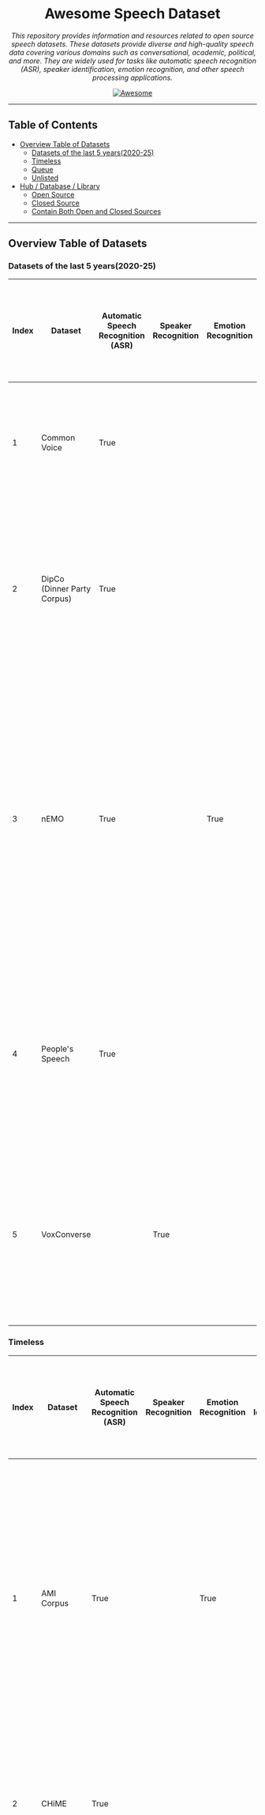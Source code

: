 <div align="center">

# Awesome Speech Dataset

*This repository provides information and resources related to open source speech datasets. These datasets provide
diverse and high-quality speech data covering various domains such as conversational, academic, political, and more.
They are widely used for tasks like automatic speech recognition (ASR), speaker identification, emotion recognition, and
other speech processing applications.*

[![Awesome](https://awesome.re/badge.svg)](https://awesome.re)

</div>

---

## Table of Contents

- [Overview Table of Datasets](#overview-table-of-datasets)
    - [Datasets of the last 5 years(2020-25)](#datasets-of-the-last-5-years2020-25)
    - [Timeless](#timeless)
    - [Queue](#queue)
    - [Unlisted](#unlisted)
- [Hub / Database / Library](#hub--database--library)
    - [Open Source](#open-source)
    - [Closed Source](#closed-source)
    - [Contain Both Open and Closed Sources](#contain-both-open-and-closed-sources)

---

## Overview Table of Datasets

### Datasets of the last 5 years(2020-25)

| Index | Dataset                     | Automatic Speech Recognition (ASR) | Speaker Recognition | Emotion Recognition | Speaker Identification | Speaker Verification | Speech Separation | Speaker Diarisation (Diarization) | Voice Activity Detection (VAD) / Speech Activity Detection (SAD) / Speech Detection | Speech Enhancement | Answering Machine Detection (AMD) | Spoken Language Understanding (SLU) | Speech Translation (ST) | Language Identification (LID) | Text to Speech (TTS) | Spoken NER | Source separation | Dialogue Act Recognition | Keyword Spotting | Audio-Visual(AV) | Download                                                                             | Multilingual | Source                     | Version | Paper                                                                                                                                  | Interspeech | Description                                                                                                                                                                                                                                                                                                                  |
|-------|-----------------------------|------------------------------------|---------------------|---------------------|------------------------|----------------------|-------------------|-----------------------------------|-------------------------------------------------------------------------------------|--------------------|-----------------------------------|-------------------------------------|-------------------------|-------------------------------|----------------------|------------|-------------------|--------------------------|------------------|------------------|--------------------------------------------------------------------------------------|--------------|----------------------------|---------|----------------------------------------------------------------------------------------------------------------------------------------|-------------|------------------------------------------------------------------------------------------------------------------------------------------------------------------------------------------------------------------------------------------------------------------------------------------------------------------------------|
| 1     | Common Voice                | True                               |                     |                     |                        |                      |                   |                                   |                                                                                     |                    |                                   |                                     |                         |                               |                      |            |                   |                          |                  |                  | [Common Voice](https://commonvoice.mozilla.org/en/datasets)                          | True         | Mozilla Foundation         | 21      |                                                                                                                                        |             | Massive multilingual, crowd-sourced speech corpus with 20,408+ hours across 124 languages (CC0 licensed).                                                                                                                                                                                                                    |
| 2     | DipCo (Dinner Party Corpus) | True                               |                     |                     | True                   |                      |                   |                                   |                                                                                     |                    |                                   |                                     |                         |                               |                      |            | True              |                          |                  |                  | [DiPCo -- Dinner Party Corpus](https://zenodo.org/records/8122551)                   |              | Amazon                     |         | [DiPCo -- Dinner Party Corpus](https://arxiv.org/abs/1909.13447)                                                                       | True        | The Dinner Party Corpus (DiPCo) is a multi-microphone dataset of natural English dinner-table conversations designed for benchmarking noise-robust and distant speech processing tasks.                                                                                                                                      |
| 3     | nEMO                        | True                               |                     | True                |                        |                      |                   |                                   |                                                                                     |                    |                                   |                                     |                         |                               | True                 |            |                   |                          |                  |                  | [amu-cai/nEMO](https://huggingface.co/datasets/amu-cai/nEMO)                         |              | Adam Mickiewicz University |         | [nEMO: Dataset of Emotional Speech in Polish](https://arxiv.org/abs/2404.06292)                                                        |             | nEMO is a Creative Commons-licensed corpus of 4,481 Polish speech recordings by nine actors portraying six emotions (anger, fear, happiness, sadness, surprise, neutral), each with audio, orthographic and normalized transcriptions, and speaker metadata, designed for speech emotion recognition, ASR, and TTS research. |
| 4     | People's Speech             | True                               |                     |                     |                        |                      |                   |                                   |                                                                                     |                    |                                   |                                     |                         |                               |                      |            |                   |                          |                  |                  | [MLCommons/peoples_speech](https://huggingface.co/datasets/MLCommons/peoples_speech) |              | MLCommons                  | 1       | [The People's Speech: A Large-Scale Diverse English Speech Recognition Dataset for Commercial Usage](https://arxiv.org/abs/2111.09344) |             | The People's Speech dataset is a free-to-download, 30,000-hour (and growing) supervised conversational English speech recognition corpus licensed for academic and commercial use under CC-BY-SA.                                                                                                                            |
| 5     | VoxConverse                 |                                    | True                |                     | True                   | True                 |                   | True                              |                                                                                     |                    |                                   |                                     |                         |                               |                      |            |                   |                          |                  | True             | [VoxConverse](https://mm.kaist.ac.kr/datasets/voxconverse/)                          |              | University of Oxford       | 0.3     | [Spot the conversation: speaker diarisation in the wild](https://arxiv.org/abs/2007.01216)                                             | True        | VoxConverse is an audio-visual speaker diarization dataset comprising over 50 hours of multispeaker clips of human speech, automatically extracted and time-aligned from “in the wild” YouTube videos                                                                                                                        |

### Timeless

| Index | Dataset                                           | Automatic Speech Recognition (ASR) | Speaker Recognition | Emotion Recognition | Speaker Identification | Speaker Verification | Speech Separation | Speaker Diarisation (Diarization) | Voice Activity Detection (VAD) / Speech Activity Detection (SAD) / Speech Detection | Speech Enhancement | Answering Machine Detection (AMD) | Spoken Language Understanding (SLU) | Speech Translation (ST) | Language Identification (LID) | Text to Speech (TTS) | Spoken NER | Source separation | Dialogue Act Recognition | Keyword Spotting | Audio-Visual(AV) | Download                                                                                  | Multilingual | Source                                                                                     | Version | Paper                                                                                                                                                                                                                                                             | Interspeech | Description                                                                                                                                                                                                                                                                                                                        |
|-------|---------------------------------------------------|------------------------------------|---------------------|---------------------|------------------------|----------------------|-------------------|-----------------------------------|-------------------------------------------------------------------------------------|--------------------|-----------------------------------|-------------------------------------|-------------------------|-------------------------------|----------------------|------------|-------------------|--------------------------|------------------|------------------|-------------------------------------------------------------------------------------------|--------------|--------------------------------------------------------------------------------------------|---------|-------------------------------------------------------------------------------------------------------------------------------------------------------------------------------------------------------------------------------------------------------------------|-------------|------------------------------------------------------------------------------------------------------------------------------------------------------------------------------------------------------------------------------------------------------------------------------------------------------------------------------------|
| 1     | AMI Corpus                                        | True                               |                     | True                |                        |                      |                   | True                              |                                                                                     |                    |                                   |                                     |                         |                               |                      | True       |                   | True                     |                  |                  | [AMI Corpus](https://groups.inf.ed.ac.uk/ami/corpus/index.shtml)                          |              | University of Edinburgh                                                                    |         | [RECOGNITION AND UNDERSTANDING OF MEETINGS THE AMI AND AMIDA PROJECTS](https://www.cstr.ed.ac.uk/downloads/publications/2007/ami-asru2007.pdf)                                                                                                                    |             | The AMI Corpus is a publicly available 100-hour multimodal dataset of English four-person meetings recorded in instrumented rooms with synchronized audio, video, and pen/whiteboard streams, richly annotated for orthographic transcripts, dialogue acts, topic segmentation, summarization, named entities, gestures, and more. |
| 2     | CHiME                                             | True                               |                     |                     |                        |                      |                   | True                              | True                                                                                | True               |                                   |                                     |                         |                               |                      |            |                   |                          |                  |                  | [CHiME-6](https://openslr.org/150/)                                                       |              | University of Sheffield                                                                    | 6       | [CHiME-6 Challenge:Tackling Multispeaker Speech Recognition for Unsegmented Recordings](https://arxiv.org/abs/2004.09249)                                                                                                                                         | True        | A series of datasets focusing on speech in noisy environments (streets, cafés, homes). Includes CHiME-4 and CHiME-5/6, used for robust, far‐field ASR research.                                                                                                                                                                    |
| 3     | DAPS (Device and Produced Speech)                 |                                    |                     |                     |                        |                      |                   |                                   |                                                                                     | True               |                                   |                                     |                         |                               |                      |            |                   |                          |                  |                  | [DAPS (Device and Produced Speech) Dataset](https://zenodo.org/records/4660670)           |              | Adobe Research / Center for Computer Research in Music and Acoustics (Stanford University) |         | [Can we Automatically Transform Speech Recorded on Common Consumer Devices in Real-World Environments into Professional Production Quality Speech? — A Dataset, Insights, and Challenges](https://ccrma.stanford.edu/~gautham/Site/daps_files/mysore-spl2015.pdf) |             | Thought for a couple of seconds The DAPS dataset is an aligned corpus of clean, professionally produced, and consumer-device recorded speech samples designed to train and evaluate algorithms that transform everyday recordings into studio-quality audio.                                                                       |
| 4     | MS-SNSD (Microsoft Scalable Noisy Speech Dataset) |                                    |                     |                     |                        |                      |                   |                                   |                                                                                     | True               |                                   |                                     |                         |                               |                      |            |                   |                          |                  |                  | [microsoft/MS-SNSD](https://github.com/microsoft/MS-SNSD)                                 |              | Microsoft                                                                                  |         | [A Scalable Noisy Speech Dataset and Online Subjective Test Framework](https://arxiv.org/abs/1909.08050)                                                                                                                                                          | True        | The Microsoft Scalable Noisy Speech Dataset (MS-SNSD) is an open-source collection of paired clean and noisy English speech clips—augmented with diverse noise types and configurable SNR levels—to facilitate scalable training and evaluation of deep learning–based speech enhancement models.                                  |
| 5     | Speech Commands Dataset                           |                                    |                     |                     |                        |                      |                   |                                   |                                                                                     |                    |                                   |                                     |                         |                               |                      |            |                   |                          | True             |                  | [torchaudio.datasets.SPEECHCOMMANDS](https://docs.pytorch.org/audio/stable/datasets.html) |              | Google                                                                                     | 2       | [Speech Commands: A Dataset for Limited-Vocabulary Speech Recognition](https://arxiv.org/abs/1804.03209)                                                                                                                                                          |             | The Speech Commands dataset is a publicly available collection of one-second English audio clips of 35 distinct spoken words, designed to train and benchmark small-footprint, on-device keyword-spotting models.                                                                                                                  |
| 6     | VoxCeleb                                          | True                               | True                | True                | True                   | True                 | True              |                                   |                                                                                     |                    |                                   |                                     |                         |                               |                      |            |                   |                          |                  | True             | [VoxCeleb](https://www.robots.ox.ac.uk/~vgg/data/voxceleb/vox2.html)                      | True         | University of Oxford                                                                       | 2       | [VoxCeleb2: Deep Speaker Recognition](https://www.robots.ox.ac.uk/~vgg/publications/2018/Chung18a/chung18a.pdf)                                                                                                                                                   | True        | Over 1 million utterances from 6,112 speakers (~2,442 hours) for state-of-the-art speaker recognition research.                                                                                                                                                                                                                    |

| Index | Dataset                  | Automatic Speech Recognition (ASR) | Speaker Recognition | Emotion Recognition | Speaker Identification | Speaker Verification | Speech Separation | Speaker Diarisation (Diarization) | Voice Activity Detection (VAD) / Speech Activity Detection (SAD) / Speech Detection | Speech Enhancement | Answering Machine Detection (AMD) | Spoken Language Understanding (SLU) | Speech Translation (ST) | Language Identification (LID) | Text to Speech (TTS) | Spoken NER | Source separation | Dialogue Act Recognition | Keyword Spotting | Audio-Visual(AV) | Download                                                    | Multilingual | Source             | Version | Paper                                                                                        | Interspeech | Description                                                                                                                                                                                                    |
|-------|--------------------------|------------------------------------|---------------------|---------------------|------------------------|----------------------|-------------------|-----------------------------------|-------------------------------------------------------------------------------------|--------------------|-----------------------------------|-------------------------------------|-------------------------|-------------------------------|----------------------|------------|-------------------|--------------------------|------------------|------------------|-------------------------------------------------------------|--------------|--------------------|---------|----------------------------------------------------------------------------------------------|-------------|----------------------------------------------------------------------------------------------------------------------------------------------------------------------------------------------------------------|
| 15    | Spoken Wikipedia Corpora | True                               |                     |                     |                        |                      |                   |                                   |                                                                                     |                    |                                   |                                     |                         |                               | True                 |            |                   |                          |                  |                  | [The Spoken Wikipedia Corpora](https://nats.gitlab.io/swc/) | True         | Hamburg University | 2       | [Mining the Spoken Wikipedia for Speech Data and Beyond](https://aclanthology.org/L16-1735/) |             | The Spoken Wikipedia Corpus is a freely licensed, multilingual dataset of time-aligned audio recordings and text transcripts of Wikipedia articles, produced via an automated scraping and alignment pipeline. |

### Queue

* LibriSpeech
* LibriVox
* HowTo100M
* AudioSet
* CMU Wilderness Multilingual Speech Dataset
* CMU-MOSEI
* CMU-MOSI
* WHAM!
* WHAMR!
* VoxPopuli
* Million Song Dataset
* YouTube-8M
* EmoFilm
* MuSe-CAR
* SINGA:PURA
* AVSpeech
* MASSIVE

### Unlisted

_Reasons: Insufficient information, extracted/derived from another dataset, not open source, out of date, specific
tasks, etc._

* **Insufficient information:** Lack of accompanying research paper, missing downloading steps, absence of metadata or
  data dictionary, and unclear or unspecified annotation, dataset sources, or recording/collecting details.

* **Extracted/Derived from another dataset:** Dataset has been derived or extracted from another pre-existing dataset.

* **Not open source:** Limited access due to insufficient publicly available information, many aspects being
  confidential, or availability restricted only to paid access.

* **Out of date:** Dataset is older than five years, indicating potential obsolescence.

* **Specific tasks:** Dataset is tailored for highly specialized subtasks or very specific applications.

| Index | Dataset | Description |
|-------|---------|-------------|
| 1     | AESDD   |             |

* AESDD
* aGender
* ANAD
* Arabic Speech Corpus
* AudioMNIST
* BAVED
* CALLHOME American English Speech
* Café
* Coswara
* CREMA-D
* DAPS
* DCASE 2014
* DEEP-VOICE
* DEMoS
* DIHARD Datasets
* EMOVO
* Emo-DB
* EmoSynth
* EmoV-DB
* EPIC-KITCHENS-100
* EPIC-SOUNDS
* eNTERFACE05
* ESC-50
* Fisher English Training Speech
* Flickr Audio Caption Corpus
* Free Spoken Digit Dataset
* FSD50K
* GEMEP corpus
* Hume-VB
* HumBug Zooniverse
* IBM Voicemail Corpus
* ICSI Corpus
* IEMOCAP
* InfantMarmosetsVox
* Infobip AMD
* ISOLET
* JL corpus
* Keio-ESD
* LEGO Spoken Dialogue Corpus
* Libri-Adapt
* Libri-Mixed-Speakers
* LibriCSS
* LibriMix
* LibriTTS
* LibriTTS-R
* LJSpeech-1.1
* MELD (Multimodal EmotionLines Dataset)
* MeerKAT: Meerkat Kalahari Audio Transcripts
* Mini LibriSpeech
* Multilingual LibriSpeech (MLS)
* MSP Podcast Corpus
* MSP-IMPROV
* MSNER
* MSR-86K
* Mudestreda (Mudestreda Multimodal Device State Recognition Dataset)
* Multimodal PISA (Multimodal Piano Skills Assessment)
* NTIMIT
* OGVC
* PC-GITA
* PCVC (Persian Consonant Vowel Combination)
* RAVDESS
* RECOLA
* ReefSet
* Respiratory and Drug Actuation Dataset
* Russian LibriSpeech
* SAVEE
* SEWA
* SEMAINE
* ShEMO
* SparseLibriMix
* Speech Accent Archive
* Speech Wikimedia
* Speech-MASSIVE
* SPGISpeechs
* Spotify Podcast Datase
* Spiking Heidelberg Digits (SHD)
* Spiking Speech Commands (SSC)
* TAU-NIGENS Spatial Sound
* Tatoeba
* TESS
* Thorsten-Voice
* TIMIT
* VCTK (CSTR VCTK Corpus)
* VCTK-2Mix
* VGG-Sound
* VGGSound-Sparse
* VIVAE
* VocalSound
* VoxBlink
* Wavix Voicemail
* Wikimedia Commons

---

## Hub / Database / Library

### Open Source

- [OpenSLR.org](http://www.openslr.org)
- [Sounddata](https://github.com/soundata/)
- [TorchAudio](https://github.com/pytorch/audio)

### Closed Source

- [Linguistic Data Consortium](https://www.ldc.upenn.edu/)

### Contain Both Open and Closed Sources

- [TalkBank](https://ca.talkbank.org/)
- [Zenodo](https://zenodo.org/)

---
